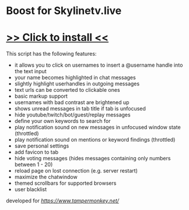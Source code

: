 # Boost for Skylinetv.live

# [>> Click to install <<](https://github.com/s644/sltv/raw/master/stvl_simple_chat_enhancer.user.js)

This script has the following features:

* it allows you to click on usernames to insert a @username handle into the text input
* your name becomes highlighted in chat messages
* slightly highlight userhandles in outgoing messages
* text urls can be converted to clickable ones
* basic markup support
* usernames with bad contrast are brightened up
* shows unread messages in tab title if tab is unfocused
* hide youtube/twitch/bot/guest/replay messages
* define your own keywords to search for
* play notification sound on new messages in unfocused window state (throttled)
* play notification sound on mentions or keyword findings (throttled)
* save personal settings
* add favicon to tab
* hide voting messages (hides messages containing only numbers between 1 - 20)
* reload page on lost connection (e.g. server restart)
* maximize the chatwindow
* themed scrollbars for supported browsers
* user blacklist

developed for _https://www.tampermonkey.net/_
